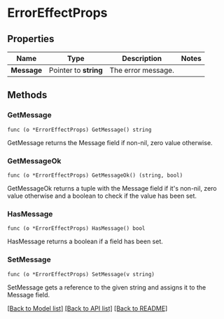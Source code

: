# ErrorEffectProps

## Properties

Name | Type | Description | Notes
------------ | ------------- | ------------- | -------------
**Message** | Pointer to **string** | The error message. | 

## Methods

### GetMessage

`func (o *ErrorEffectProps) GetMessage() string`

GetMessage returns the Message field if non-nil, zero value otherwise.

### GetMessageOk

`func (o *ErrorEffectProps) GetMessageOk() (string, bool)`

GetMessageOk returns a tuple with the Message field if it's non-nil, zero value otherwise
and a boolean to check if the value has been set.

### HasMessage

`func (o *ErrorEffectProps) HasMessage() bool`

HasMessage returns a boolean if a field has been set.

### SetMessage

`func (o *ErrorEffectProps) SetMessage(v string)`

SetMessage gets a reference to the given string and assigns it to the Message field.


[[Back to Model list]](../README.md#documentation-for-models) [[Back to API list]](../README.md#documentation-for-api-endpoints) [[Back to README]](../README.md)


